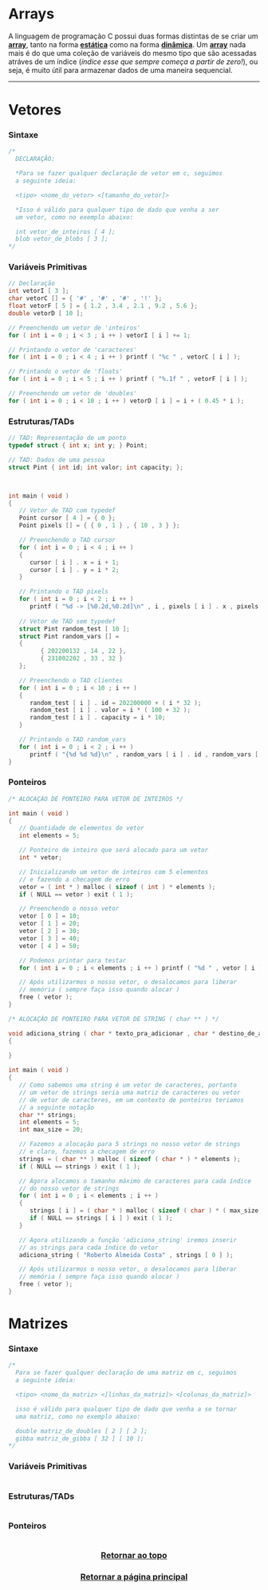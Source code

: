 # Arrays

A linguagem de programação C possui duas formas distintas de se criar um <a href="Arrays.md" title="vetor ou uma matriz">**array**</a>, tanto na forma <a href="Arrays.md" title="o vetor/matriz possui um tamanho máximo fixo">**estática**</a> como na forma <a href="Arrays.md" title="o vetor/matriz pode ser expandido ou reduzido">**dinâmica**</a>. Um <a href="Arrays.md" title="vetor ou uma matriz">**array**</a> nada mais é do que uma coleção de variáveis do mesmo tipo que são acessadas atráves de um índice (*índice esse que sempre começa a partir de zero!*), ou seja, é muito útil para armazenar dados de uma maneira sequencial. 

---

# Vetores

### Sintaxe
```main.c
/*
  DECLARAÇÃO:

  *Para se fazer qualquer declaração de vetor em c, seguimos
  a seguinte ideia:

  <tipo> <nome_do_vetor> <[tamanho_do_vetor]>

  *Isso é válido para qualquer tipo de dado que venha a ser 
  um vetor, como no exemplo abaixo:

  int vetor_de_inteiros [ 4 ];
  blob vetor_de_blobs [ 3 ];
*/
```

### Variáveis Primitivas
```main.c
// Declaração
int vetorI [ 3 ];
char vetorC [] = { '#' , '#' , '#' , '!' };
float vetorF [ 5 ] = { 1.2 , 3.4 , 2.1 , 9.2 , 5.6 };
double vetorD [ 10 ];

// Preenchendo um vetor de 'inteiros'
for ( int i = 0 ; i < 3 ; i ++ ) vetorI [ i ] += 1;

// Printando o vetor de 'caracteres'
for ( int i = 0 ; i < 4 ; i ++ ) printf ( "%c " , vetorC [ i ] );

// Printando o vetor de 'floats'
for ( int i = 0 ; i < 5 ; i ++ ) printf ( "%.1f " , vetorF [ i ] ); 

// Preenchendo um vetor de 'doubles'
for ( int i = 0 ; i < 10 ; i ++ ) vetorD [ i ] = i + ( 0.45 * i );
```

### Estruturas/TADs
```main.c
// TAD: Representação de um ponto
typedef struct { int x; int y; } Point;

// TAD: Dados de uma pessoa
struct Pint { int id; int valor; int capacity; };



int main ( void )
{
   // Vetor de TAD com typedef 
   Point cursor [ 4 ] = { 0 };
   Point pixels [] = { { 0 , 1 } , { 10 , 3 } };

   // Preenchendo o TAD cursor
   for ( int i = 0 ; i < 4 ; i ++ )
   {
      cursor [ i ] . x = i + 1;
      cursor [ i ] . y = i * 2;
   }

   // Printando o TAD pixels
   for ( int i = 0 ; i < 2 ; i ++ )
      printf ( "%d -> [%0.2d,%0.2d]\n" , i , pixels [ i ] . x , pixels [ i ] . y );
      
   // Vetor de TAD sem typedef
   struct Pint random_test [ 10 ];
   struct Pint random_vars [] = 
   { 
         { 202200132 , 14 , 22 }, 
         { 231002202 , 33 , 32 } 
   };

   // Preenchendo o TAD clientes
   for ( int i = 0 ; i < 10 ; i ++ )
   {
      random_test [ i ] . id = 202200000 + ( i * 32 );
      random_test [ i ] . valor = i * ( 100 + 32 );
      random_test [ i ] . capacity = i * 10;
   }   

   // Printando o TAD random_vars
   for ( int i = 0 ; i < 2 ; i ++ )
      printf ( "{%d %d %d}\n" , random_vars [ i ] . id , random_vars [ i ] . valor , random_vars [ i ] . capacity );
}
```

### Ponteiros
```main.c
/* ALOCAÇÃO DE PONTEIRO PARA VETOR DE INTEIROS */

int main ( void )
{
   // Quantidade de elementos do vetor
   int elements = 5;

   // Ponteiro de inteiro que será alocado para um vetor
   int * vetor;

   // Inicializando um vetor de inteiros com 5 elementos
   // e fazendo a checagem de erro
   vetor = ( int * ) malloc ( sizeof ( int ) * elements );
   if ( NULL == vetor ) exit ( 1 );

   // Preenchendo o nosso vetor
   vetor [ 0 ] = 10;
   vetor [ 1 ] = 20;
   vetor [ 2 ] = 30;
   vetor [ 3 ] = 40;
   vetor [ 4 ] = 50;

   // Podemos printar para testar
   for ( int i = 0 ; i < elements ; i ++ ) printf ( "%d " , vetor [ i ] );

   // Após utilizarmos o nosso vetor, o desalocamos para liberar
   // memória ( sempre faça isso quando alocar )
   free ( vetor );
}
```
```main.c
/* ALOCAÇÃO DE PONTEIRO PARA VETOR DE STRING ( char ** ) */

void adiciona_string ( char * texto_pra_adicionar , char * destino_de_adicao )
{
    
}

int main ( void )
{
   // Como sabemos uma string é um vetor de caracteres, portanto
   // um vetor de strings seria uma matriz de caracteres ou vetor
   // de vetor de caracteres, em um contexto de ponteiros teriamos
   // a seguinte notação
   char ** strings;
   int elements = 5;
   int max_size = 20;

   // Fazemos a alocação para 5 strings no nosso vetor de strings
   // e claro, fazemos a checagem de erro
   strings = ( char ** ) malloc ( sizeof ( char * ) * elements );
   if ( NULL == strings ) exit ( 1 );

   // Agora alocamos o tamanho máximo de caracteres para cada índice
   // do nosso vetor de strings
   for ( int i = 0 ; i < elements ; i ++ )
   {
      strings [ i ] = ( char * ) malloc ( sizeof ( char ) * ( max_size + 1 ) );
      if ( NULL == strings [ i ] ) exit ( 1 );
   }

   // Agora utilizando a função 'adiciona_string' iremos inserir
   // as strings para cada índice do vetor
   adiciona_string ( "Roberto Almeida Costa" , strings [ 0 ] );        

   // Após utilizarmos o nosso vetor, o desalocamos para liberar
   // memória ( sempre faça isso quando alocar )
   free ( vetor );
}
```

# Matrizes

### Sintaxe
```main.c
/*
  Para se fazer qualquer declaração de uma matriz em c, seguimos
  a seguinte ideia:

  <tipo> <nome_da_matriz> <[linhas_da_matriz]> <[colunas_da_matriz]>

  isso é válido para qualquer tipo de dado que venha a se tornar
  uma matriz, como no exemplo abaixo:

  double matriz_de_doubles [ 2 ] [ 2 ];
  gibba matriz_de_gibba [ 32 ] [ 10 ];
*/
```

### Variáveis Primitivas
```main.c
```

### Estruturas/TADs
```main.c
```

### Ponteiros
```main.c
```

<h3 align="center"> <a href="#arrays" title="Voltar ao topo"> Retornar ao topo </a> </h3>
<h3 align="center"> <a href="https://github.com/AllisonJunior/Estruturas_de_Dados" title="Voltar ao menu principal"> Retornar a página principal </a> </h3>

